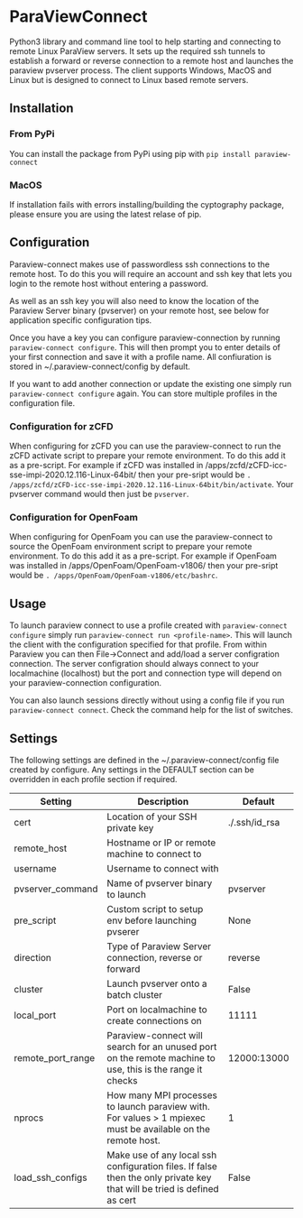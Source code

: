 # ParaViewConnect
Python3 library and command line tool to help starting and connecting to remote Linux ParaView servers. It sets up the required ssh tunnels to establish a forward or reverse connection to a remote host and launches the paraview pvserver process. 
The client supports Windows, MacOS and Linux but is designed to connect to Linux based remote servers. 

## Installation

### From PyPi
You can install the package from PyPi using pip with `pip install paraview-connect`

### MacOS
If installation fails with errors installing/building the cyptography package, please ensure you are using the latest relase of pip.

## Configuration
Paraview-connect makes use of passwordless ssh connections to the remote host. To do this you will require an account and ssh key that lets you login to the remote host without entering a password.

As well as an ssh key you will also need to know the location of the Paraview Server binary (pvserver) on your remote host, see below for application specific configuration tips.

Once you have a key you can configure paraview-connection by running `paraview-connect configure`. This will then prompt you to enter details of your first connection and save it with a profile name. All confiuration is stored in ~/.paraview-connect/config by default.

If you want to add another connection or update the existing one simply run `paraview-connect configure` again. You can store multiple profiles in the configuration file.

### Configuration for zCFD

When configuring for zCFD you can use the paraview-connect to run the zCFD activate script to prepare your remote environment. To do this add it as a pre-script. For example if zCFD was installed in /apps/zcfd/zCFD-icc-sse-impi-2020.12.116-Linux-64bit/ then your pre-sript would be `. /apps/zcfd/zCFD-icc-sse-impi-2020.12.116-Linux-64bit/bin/activate`. Your pvserver command would then just be `pvserver`.

### Configuration for OpenFoam

When configuring for OpenFoam you can use the paraview-connect to source the OpenFoam environment script to prepare your remote environment. To do this add it as a pre-script. For example if OpenFoam was installed in /apps/OpenFoam/OpenFoam-v1806/ then your pre-sript would be `. /apps/OpenFoam/OpenFoam-v1806/etc/bashrc`. 

## Usage

To launch paraview connect to use a profile created with `paraview-connect configure` simply run `paraview-connect run <profile-name>`. This will launch the client with the configuration specified for that profile. From within Paraview you can then File->Connect and add/load a server configration connection. The server configration should always connect to your localmachine (localhost) but the port and connection type will depend on your paraview-connection configuration.

You can also launch sessions directly without using a config file if you run `paraview-connect connect`. Check the command help for the list of switches.

## Settings
The following settings are defined in the ~/.paraview-connect/config file created by configure. Any settings in the DEFAULT section can be overridden in each profile section if required. 

| Setting | Description | Default |
| --- | --- | --- |
| cert | Location of your SSH private key  | ./.ssh/id_rsa |
| remote_host | Hostname or IP or remote machine to connect to  | |
| username | Username to connect with  |  |
| pvserver_command | Name of pvserver binary to launch | pvserver |
| pre_script | Custom script to setup env before launching pvserer | None |
| direction | Type of Paraview Server connection, reverse or forward | reverse |
| cluster | Launch pvserver onto a batch cluster | False |
| local_port | Port on localmachine to create connections on | 11111 |
| remote_port_range | Paraview-connect will search for an unused port on the remote machine to use, this is the range it checks | 12000:13000 |
| nprocs | How many MPI processes to launch paraview with. For values > 1 mpiexec must be available on the remote host. | 1 |
| load_ssh_configs | Make use of any local ssh configuration files. If false then the only private key that will be tried is defined as cert | False |
